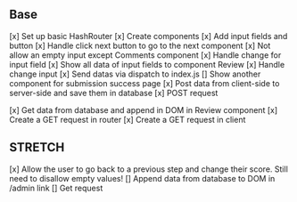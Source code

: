 ## Base
[x] Set up basic HashRouter
[x] Create components
    [x] Add input fields and button
    [x] Handle click next button to go to the next component
    [x] Not allow an empty input except Comments component
    [x] Handle change for input field
[x] Show all data of input fields to component Review
    [x] Handle change input
    [x] Send datas via dispatch to index.js
    [] Show another component for submission success page
[x] Post data from client-side to server-side and save them in database
    [x] POST request

[x] Get data from database and append in DOM in Review component
    [x] Create a GET request in router
    [x] Create a GET request in client

## STRETCH


[x] Allow the user to go back to a previous step and change their score. Still need to disallow empty values!
[] Append data from database to DOM in /admin link
    [] Get request

